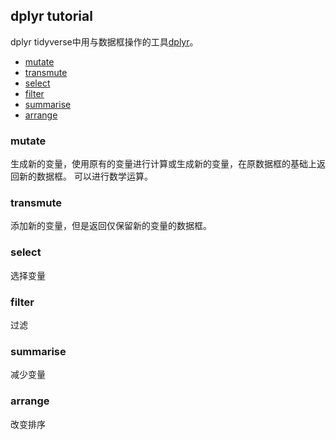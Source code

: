 ## dplyr tutorial
 dplyr
tidyverse中用与数据框操作的工具[dplyr](!https://dplyr.tidyverse.org/articles/dplyr.html)。
* [mutate](#mutate)  
* [transmute](#transmute)
* [select](#select)
* [filter](#filter)
* [summarise](#summarise)
* [arrange](#arrange) 


### mutate
生成新的变量，使用原有的变量进行计算或生成新的变量，在原数据框的基础上返回新的数据框。
可以进行数学运算。

### transmute
添加新的变量，但是返回仅保留新的变量的数据框。
### select
选择变量
### filter
过滤
### summarise
减少变量
### arrange
改变排序
